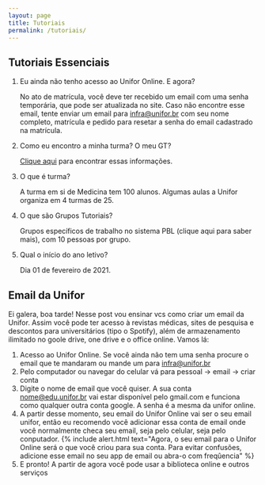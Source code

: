 ```yaml
---
layout: page
title: Tutoriais
permalink: /tutoriais/
---
```

## Tutoriais Essenciais

 1. Eu ainda não tenho acesso ao Unifor Online. E agora?  

	No ato de matrícula, você deve ter recebido um email com uma senha temporária, que pode ser atualizada no site. Caso não encontre esse email, tente enviar um email para [infra@unifor.br](mailto:infra@unifor.br) com seu nome completo, matrícula e pedido para resetar a senha do email cadastrado na matrícula.
 2. Como eu encontro a minha turma? O meu GT?  

	 [Clique aqui](https://raw.githubusercontent.com/t30unifor/t30/master/turmas.pdf) para encontrar essas informações.
 3. O que é turma?  

	A turma em si de Medicina tem 100 alunos. Algumas aulas a Unifor organiza em 4 turmas de 25.
 4. O que são Grupos Tutoriais?  

	 Grupos específicos de trabalho no sistema PBL (clique aqui para saber mais), com 10 pessoas por grupo. 
 5. Qual o início do ano letivo?  
	
	 Dia 01 de fevereiro de 2021.

## Email da Unifor

Ei galera, boa tarde! Nesse post vou ensinar vcs como criar um email da Unifor. Assim você pode ter acesso à revistas médicas, sites de pesquisa e descontos para universitários (tipo o Spotify), além de armazenamento ilimitado no goole drive, one drive e o office online.
Vamos lá:
1. Acesso ao Unifor Online. Se você ainda não tem uma senha procure o email que te mandaram ou mande um para infra@unifor.br
2. Pelo computador ou navegar do celular vá para pessoal -> email -> criar conta
3. Digite o nome de email que você quiser. A sua conta nome@edu.unifor.br vai estar disponível pelo gmail.com e funciona como qualquer outra conta google. A senha é a mesma da unifor online.
4. A partir desse momento, seu email do Unifor Online vai ser o seu email unifor, então eu recomendo você adicionar essa conta de email onde você normalmente checa seu email, seja pelo celular, seja pelo conputador.
{% include alert.html text="Agora, o seu email para o Unifor Online será o que você criou para sua conta. Para evitar confusões, adicione esse email no seu app de email ou abra-o com freqûencia" %}
6. E pronto! A partir de agora você pode usar a biblioteca online e outros serviços
<!--stackedit_data:
eyJoaXN0b3J5IjpbLTEyNDk3MTQ1NDksODcwMDE1NzU2LC00Mj
UxNTc3ODAsLTIwNDg0NjYxMjZdfQ==
-->